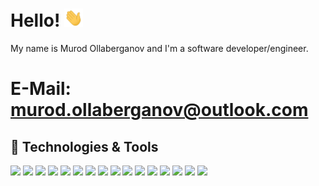 # Hello! <img src="https://github.com/MurodOllaberganov/MurodOllaberganov/blob/main/wave.gif" width="30px">

My name is Murod Ollaberganov and I'm a software developer/engineer.

# E-Mail: murod.ollaberganov@outlook.com

## 🔧 Technologies & Tools
![](https://img.shields.io/badge/Eclipse_IDEA-informational?style=flat&logo=eclipse-idea&color=2bbc8a)
![](https://img.shields.io/badge/Intellij_IDEA-informational?style=flat&logo=intellij-idea&color=2bbc8a)
![](https://img.shields.io/badge/VSCode-informational?style=flat&logo=vscode&color=2bbc8a)
![](https://img.shields.io/badge/Java-informational?style=flat&logo=java&color=2bbc8a)
![](https://img.shields.io/badge/Javascript-informational?style=flat&logo=javascript&color=2bbc8a)
![](https://img.shields.io/badge/Typescript-informational?style=flat&logo=typescript&color=2bbc8a)
![](https://img.shields.io/badge/React-informational?style=flat&logo=react&color=2bbc8a)
![](https://img.shields.io/badge/Bash-informational?style=flat&logo=gnu-bash&logoColor=white&color=2bbc8a)
![](https://img.shields.io/badge/Code-SQL-informational?style=flat&logo=sql&color=2bbc8a)
![](https://img.shields.io/badge/Code-NOSQL-informational?style=flat&logo=nosql&color=2bbc8a)
![](https://img.shields.io/badge/Tools-Docker-informational?style=flat&logo=docker&logoColor=white&color=2bbc8a)
![](https://img.shields.io/badge/BuildTool-Maven-informational?style=flat&logo=maven&color=2bbc8a)
![](https://img.shields.io/badge/BuildTool-Gradle-informational?style=flat&logo=gradle&color=2bbc8a)
![](https://img.shields.io/badge/Framework-SpringBoot-informational?style=flat&logo=spring-boot&color=2bbc8a)
![](https://img.shields.io/badge/HTML5-informational?style=flat&logo=html5&color=2bbc8a)
![](https://img.shields.io/badge/CSS3-informational?style=flat&logo=css3&color=2bbc8a)

